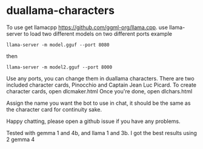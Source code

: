 # duallama-characters


To use get llamacpp https://github.com/ggml-org/llama.cpp. use llama-server to load two different models on two different ports
example

    llama-server -m model.gguf --port 8080

  then

    llama-server -m model2.gguf --port 8000

  Use any ports, you can change them in duallama characters.
  There are two included character cards, Pinocchio and Captain Jean Luc Picard.
  To create character cards, open dlcmaker.html
  Once you're done, open dlchars.html

  Assign the name you want the bot to use in chat, it should be the same as the character card for continuity sake.

  Happy chatting, please open a github issue if you have any problems.

  Tested with gemma 1 and 4b, and llama 1 and 3b. I got the best results using 2 gemma 4
